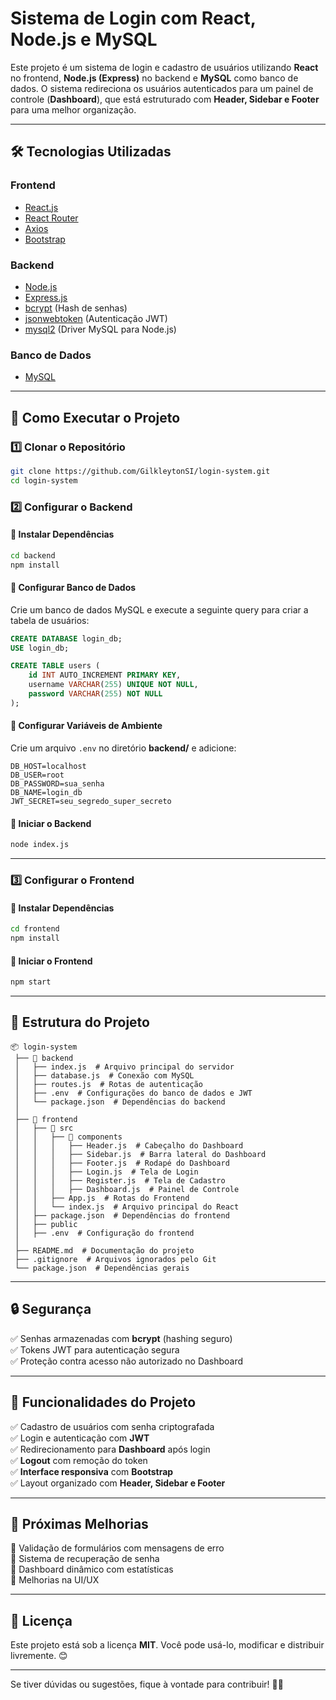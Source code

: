 # Sistema de Login com React, Node.js e MySQL

Este projeto é um sistema de login e cadastro de usuários utilizando **React** no frontend, **Node.js (Express)** no backend e **MySQL** como banco de dados. O sistema redireciona os usuários autenticados para um painel de controle (**Dashboard**), que está estruturado com **Header, Sidebar e Footer** para uma melhor organização.

---

## 🛠 Tecnologias Utilizadas

### **Frontend**
- [React.js](https://react.dev/)
- [React Router](https://reactrouter.com/)
- [Axios](https://axios-http.com/)
- [Bootstrap](https://getbootstrap.com/)

### **Backend**
- [Node.js](https://nodejs.org/)
- [Express.js](https://expressjs.com/)
- [bcrypt](https://www.npmjs.com/package/bcrypt) (Hash de senhas)
- [jsonwebtoken](https://www.npmjs.com/package/jsonwebtoken) (Autenticação JWT)
- [mysql2](https://www.npmjs.com/package/mysql2) (Driver MySQL para Node.js)

### **Banco de Dados**
- [MySQL](https://www.mysql.com/)

---

## 🚀 Como Executar o Projeto

### **1️⃣ Clonar o Repositório**
```bash
git clone https://github.com/GilkleytonSI/login-system.git
cd login-system
```

### **2️⃣ Configurar o Backend**

#### **📌 Instalar Dependências**
```bash
cd backend
npm install
```

#### **📌 Configurar Banco de Dados**
Crie um banco de dados MySQL e execute a seguinte query para criar a tabela de usuários:
```sql
CREATE DATABASE login_db;
USE login_db;

CREATE TABLE users (
    id INT AUTO_INCREMENT PRIMARY KEY,
    username VARCHAR(255) UNIQUE NOT NULL,
    password VARCHAR(255) NOT NULL
);
```

#### **📌 Configurar Variáveis de Ambiente**
Crie um arquivo `.env` no diretório **backend/** e adicione:
```env
DB_HOST=localhost
DB_USER=root
DB_PASSWORD=sua_senha
DB_NAME=login_db
JWT_SECRET=seu_segredo_super_secreto
```

#### **📌 Iniciar o Backend**
```bash
node index.js
```

---

### **3️⃣ Configurar o Frontend**

#### **📌 Instalar Dependências**
```bash
cd frontend
npm install
```

#### **📌 Iniciar o Frontend**
```bash
npm start
```

---

## 📌 Estrutura do Projeto

```
📦 login-system
 ├── 📂 backend
 │   ├── index.js  # Arquivo principal do servidor
 │   ├── database.js  # Conexão com MySQL
 │   ├── routes.js  # Rotas de autenticação
 │   ├── .env  # Configurações do banco de dados e JWT
 │   └── package.json  # Dependências do backend
 │
 ├── 📂 frontend
 │   ├── 📂 src
 │   │   ├── 📂 components
 │   │   │   ├── Header.js  # Cabeçalho do Dashboard
 │   │   │   ├── Sidebar.js  # Barra lateral do Dashboard
 │   │   │   ├── Footer.js  # Rodapé do Dashboard
 │   │   │   ├── Login.js  # Tela de Login
 │   │   │   ├── Register.js  # Tela de Cadastro
 │   │   │   ├── Dashboard.js  # Painel de Controle
 │   │   ├── App.js  # Rotas do Frontend
 │   │   └── index.js  # Arquivo principal do React
 │   ├── package.json  # Dependências do frontend
 │   ├── public
 │   ├── .env  # Configuração do frontend
 │
 ├── README.md  # Documentação do projeto
 ├── .gitignore  # Arquivos ignorados pelo Git
 └── package.json  # Dependências gerais
```

---

## 🔒 **Segurança**
✅ Senhas armazenadas com **bcrypt** (hashing seguro)  
✅ Tokens JWT para autenticação segura  
✅ Proteção contra acesso não autorizado no Dashboard

---

## 📌 **Funcionalidades do Projeto**
✅ Cadastro de usuários com senha criptografada  
✅ Login e autenticação com **JWT**  
✅ Redirecionamento para **Dashboard** após login  
✅ **Logout** com remoção do token  
✅ **Interface responsiva** com **Bootstrap**  
✅ Layout organizado com **Header, Sidebar e Footer**

---

## 🎯 **Próximas Melhorias**
🔹 Validação de formulários com mensagens de erro  
🔹 Sistema de recuperação de senha  
🔹 Dashboard dinâmico com estatísticas  
🔹 Melhorias na UI/UX

---

## 📜 **Licença**
Este projeto está sob a licença **MIT**. Você pode usá-lo, modificar e distribuir livremente. 😊

---

Se tiver dúvidas ou sugestões, fique à vontade para contribuir! 🚀😃

